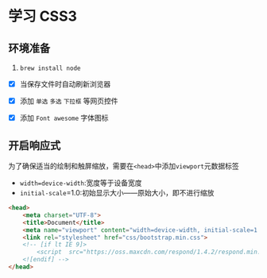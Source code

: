 
# 学习 CSS3

## 环境准备

1. `brew install node`

- [x] 当保存文件时自动刷新浏览器
- [x] 添加 `单选` `多选` `下拉框` 等网页控件
- [x] 添加 `Font awesome` 字体图标


## 开启响应式

为了确保适当的绘制和触屏缩放，需要在`<head>`中添加`viewport`元数据标签
* `width=device-width`:宽度等于设备宽度
* `initial-scale`=1.0:初始显示大小——原始大小，即不进行缩放
    
```html
<head>
    <meta charset="UTF-8">
    <title>Document</title>
    <meta name="viewport" content="width=device-width, initial-scale=1.0">
    <link rel="stylesheet" href="css/bootstrap.min.css">
    <!-- [if lt IE 9]>
        <script  src="https://oss.maxcdn.com/respond/1.4.2/respond.min.js"></script>
    <![endif] -->
</head>
```
